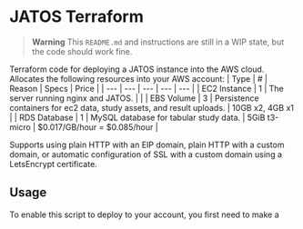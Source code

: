 # JATOS Terraform

> **Warning**
> This `README.md` and instructions are still in a WIP state, but the code should work fine.

Terraform code for deploying a JATOS instance into the AWS cloud. Allocates the following resources into your AWS account:
| Type | # | Reason | Specs | Price |
| --- | --- | --- | --- | --- |
| EC2 Instance | 1 | The server running nginx and JATOS. |  | 
| EBS Volume | 3 | Persistence containers for ec2 data, study assets, and result uploads. | 10GB x2, 4GB x1 | 
| RDS Database | 1 | MySQL database for tabular study data. | 5GiB t3-micro | $0.017/GB/hour = $0.085/hour |

Supports using plain HTTP with an EIP domain, plain HTTP with a custom domain, or automatic configuration of SSL with a
custom domain using a LetsEncrypt certificate.

## Usage

To enable this script to deploy to your account, you first need to make a 
